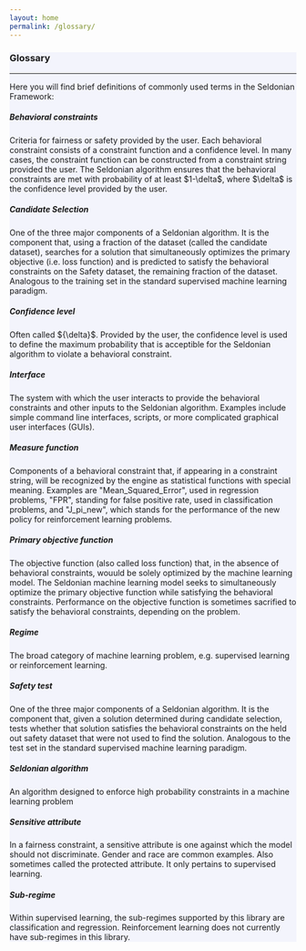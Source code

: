 ```yaml
---
layout: home
permalink: /glossary/
---
```


<!-- Main Container -->
<div class="container p-3 my-5 border" style="background-color: #f3f4fc;">
<h3 class="mb-3">Glossary</h3>
<hr class="my-4" />
<p>Here you will find brief definitions of commonly used terms in the Seldonian Framework:</p>
<h5 id="behavioral_constraint"> Behavioral constraints </h5>
<p>  Criteria for fairness or safety provided by the user. Each behavioral constraint consists of a constraint function and a confidence level. In many cases, the constraint function can be constructed from a constraint string provided the user. The Seldonian algorithm ensures that the behavioral constraints are met with probability of at least $1-\delta$, where $\delta$ is the confidence level provided by the user. </p> 

<h5>Candidate Selection</h5>
<p>One of the three major components of a Seldonian algorithm. It is the component that, using a fraction of the dataset (called the candidate dataset), searches for a solution that simultaneously optimizes the primary objective (i.e. loss function) and is predicted to satisfy the behavioral constraints on the Safety dataset, the remaining fraction of the dataset. Analogous to the training set in the standard supervised machine learning paradigm. </p>

<h5>Confidence level</h5>
<p>Often called ${\delta}$. Provided by the user, the confidence level is used to define the maximum probability that is acceptible for the Seldonian algorithm to violate a behavioral constraint.  </p>

<h5>Interface</h5>
<p>The system with which the user interacts to provide the behavioral constraints and other inputs to the Seldonian algorithm. Examples include simple command line interfaces, scripts, or more complicated graphical user interfaces (GUIs).</p>

<h5 id="measure_function">Measure function</h5>
<p>Components of a behavioral constraint that, if appearing in a constraint string, will be recognized by the engine as statistical functions with special meaning. Examples are "Mean_Squared_Error", used in regression problems, "FPR", standing for false positive rate, used in classification problems, and "J_pi_new", which stands for the performance of the new policy for reinforcement learning problems. </p>

<h5>Primary objective function</h5>
<p>The objective function (also called loss function) that, in the absence of behavioral constraints, wouuld be solely optimized by the machine learning model. The Seldonian machine learning model seeks to simultaneously optimize the primary objective function while satisfying the behavioral constraints. Performance on the objective function is sometimes sacrified to satisfy the behavioral constraints, depending on the problem.</p>

<h5 id="regime">Regime</h5>
<p>The broad category of machine learning problem, e.g. supervised learning or reinforcement learning. </p>

<h5>Safety test</h5>
<p>One of the three major components of a Seldonian algorithm. It is the component that, given a solution determined during candidate selection, tests whether that solution satisfies the behavioral constraints on the held out safety dataset that were not used to find the solution. Analogous to the test set in the standard supervised machine learning paradigm. </p>

<h5>Seldonian algorithm</h5>
<p>An algorithm designed to enforce high probability constraints in a machine learning problem</p>

<h5 id="sensitive_attributes">Sensitive attribute</h5>
<p>In a fairness constraint, a sensitive attribute is one against which the model should not discriminate. Gender and race are common examples. Also sometimes called the protected attribute. It only pertains to supervised learning. </p>

<h5>Sub-regime</h5>
<p>Within supervised learning, the sub-regimes supported by this library are classification and regression. Reinforcement learning does not currently have sub-regimes in this library.</p>


</div>


